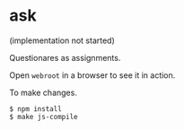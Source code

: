 # ask

(implementation not started)

Questionares as assignments.

Open `webroot` in a browser to see it in action.

To make changes.

```
$ npm install
$ make js-compile
```

